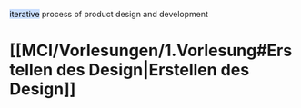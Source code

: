 <mark style="background: #ADCCFFA6;">iterative</mark> process of product design and development

# [[MCI/Vorlesungen/1.Vorlesung#Erstellen des Design|Erstellen des Design]]
